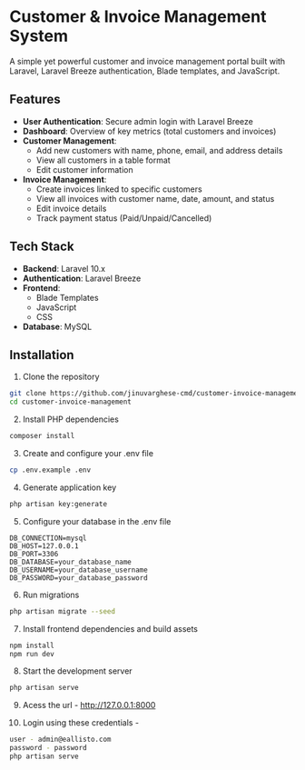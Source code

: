# Customer & Invoice Management System

A simple yet powerful customer and invoice management portal built with Laravel, Laravel Breeze authentication, Blade templates, and JavaScript.

## Features

- **User Authentication**: Secure admin login with Laravel Breeze
- **Dashboard**: Overview of key metrics (total customers and invoices)
- **Customer Management**:
  - Add new customers with name, phone, email, and address details
  - View all customers in a table format
  - Edit customer information
- **Invoice Management**:
  - Create invoices linked to specific customers
  - View all invoices with customer name, date, amount, and status
  - Edit invoice details
  - Track payment status (Paid/Unpaid/Cancelled)

## Tech Stack

- **Backend**: Laravel 10.x
- **Authentication**: Laravel Breeze
- **Frontend**: 
  - Blade Templates
  - JavaScript
  - CSS
- **Database**: MySQL

## Installation

1. Clone the repository
```bash
git clone https://github.com/jinuvarghese-cmd/customer-invoice-management.git
cd customer-invoice-management
```

2. Install PHP dependencies
```bash
composer install
```

3. Create and configure your .env file
```bash
cp .env.example .env
```

4. Generate application key
```bash
php artisan key:generate
```

5. Configure your database in the .env file
```
DB_CONNECTION=mysql
DB_HOST=127.0.0.1
DB_PORT=3306
DB_DATABASE=your_database_name
DB_USERNAME=your_database_username
DB_PASSWORD=your_database_password
```

6. Run migrations
```bash
php artisan migrate --seed
```

7. Install frontend dependencies and build assets
```bash
npm install
npm run dev
```

8. Start the development server
```bash
php artisan serve
```

9. Acess the url - http://127.0.0.1:8000

10. Login using these credentials -
```bash
user - admin@eallisto.com
password - password
php artisan serve
```


